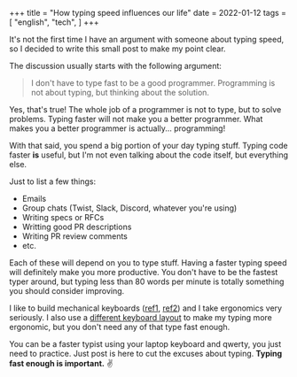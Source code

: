 +++
title = "How typing speed influences our life"
date = 2022-01-12
tags = [
    "english",
    "tech",
]
+++

It's not the first time I have an argument with someone about typing speed, so I
decided to write this small post to make my point clear.

The discussion usually starts with the following argument:

> I don't have to type fast to be a good programmer. Programming is not about
> typing, but thinking about the solution.

Yes, that's true! The whole job of a programmer is not to type, but to solve
problems. Typing faster will not make you a better programmer. What makes you a
better programmer is actually... programming!

With that said, you spend a big portion of your day typing stuff. Typing code
faster **is** useful, but I'm not even talking about the code itself, but
everything else.

Just to list a few things:

- Emails
- Group chats (Twist, Slack, Discord, whatever you're using)
- Writing specs or RFCs
- Writting good PR descriptions
- Writing PR review comments
- etc.

Each of these will depend on you to type stuff. Having a faster typing speed
will definitely make you more productive. You don't have to be the fastest typer
around, but typing less than 80 words per minute is totally something you should
consider improving.

I like to build mechanical keyboards ([ref1](/iris), [ref2](/series/dactyl)) and
I take ergonomics very seriously. I also use a [different keyboard
layout](/colemak-experience) to make my typing more ergonomic, but you don't
need any of that type fast enough.

You can be a faster typist using your laptop keyboard and qwerty, you just need
to practice. Just post is here to cut the excuses about typing. **Typing fast
enough is important.** ✌️
